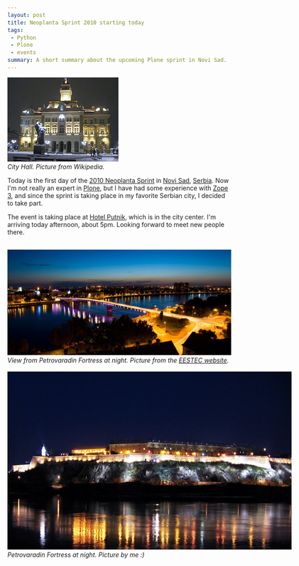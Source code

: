 ```yaml
---
layout: post
title: Neoplanta Sprint 2010 starting today
tags:
 - Python
 - Plone
 - events
summary: A short summary about the upcoming Plone sprint in Novi Sad.
---
```


<div class="img center right">
  <a href="http://en.wikipedia.org/wiki/File:NoviSadCityHall.jpg"><img src="/media/images/random/novi-sad-city-hall.jpg" alt="City Hall - Office of the mayor"/></a>
  <br/>
  <em>City Hall. Picture from Wikipedia.</em>
</div>

Today is the first day of the [2010 Neoplanta
Sprint](http://www.coactivate.org/projects/neoplanta-sprint) in [Novi
Sad](http://en.wikipedia.org/wiki/Novi_Sad),
[Serbia](http://en.wikipedia.org/wiki/Serbia). Now I'm not really an expert in
[Plone](http://plone.org/), but I have had some experience with [Zope
3](http://www.zope.org/Products/Zope3), and since the sprint is taking place in
my favorite Serbian city, I decided to take part.

The event is taking place at [Hotel
Putnik](http://www.google.com/search?q=hotel+putnik+novi+sad), which is in the
city center. I'm arriving today afternoon, about 5pm. Looking forward to meet
new people there.

<div class="clear"><br/></div>

<div class="img center">
  <a href="http://eestec.net/news-and-offers/ecm-2010-in-general"><img src="/media/images/random/novi-sad-at-night.jpg" alt="View from Petrovaradin Fortress at night"/></a>
  <br/>
  <em>View from Petrovaradin Fortress at night. Picture from the <a href="http://eestec.net/news-and-offers/ecm-2010-in-general">EESTEC website</a>.</em>
</div>

<div class="clear"><br/></div>

<div class="img center">
  <a href="http://lh5.ggpht.com/_ECkYvml2zGc/S1m_TclasrI/AAAAAAAAPsM/uuzkkY6VcLo/tvrdava-at-night.png.jpg"><img src="/media/images/random/tvrdjava-at-night.jpg" alt="Petrovaradin Fortress at night" style="max-width: 640px;"/></a>
  <br/>
  <em>Petrovaradin Fortress at night. Picture by me :)</em>
</div>
